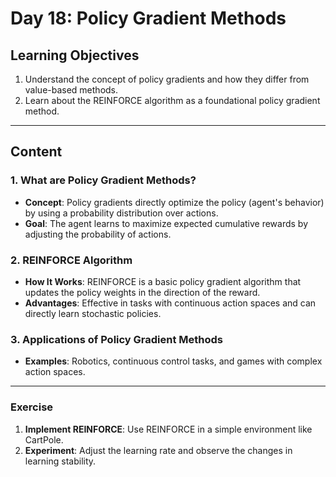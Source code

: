 
# Day 18: Policy Gradient Methods

## Learning Objectives
1. Understand the concept of policy gradients and how they differ from value-based methods.
2. Learn about the REINFORCE algorithm as a foundational policy gradient method.

---

## Content

### 1. What are Policy Gradient Methods?
- **Concept**: Policy gradients directly optimize the policy (agent's behavior) by using a probability distribution over actions.
- **Goal**: The agent learns to maximize expected cumulative rewards by adjusting the probability of actions.

### 2. REINFORCE Algorithm
- **How It Works**: REINFORCE is a basic policy gradient algorithm that updates the policy weights in the direction of the reward.
- **Advantages**: Effective in tasks with continuous action spaces and can directly learn stochastic policies.

### 3. Applications of Policy Gradient Methods
- **Examples**: Robotics, continuous control tasks, and games with complex action spaces.

---

### Exercise
1. **Implement REINFORCE**: Use REINFORCE in a simple environment like CartPole.
2. **Experiment**: Adjust the learning rate and observe the changes in learning stability.
